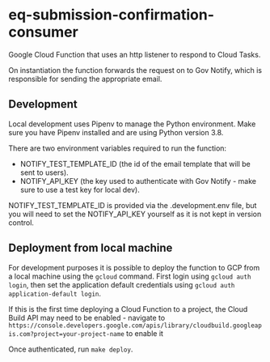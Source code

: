 # eq-submission-confirmation-consumer

Google Cloud Function that uses an http listener to respond to Cloud Tasks.

On instantiation the function forwards the request on to Gov Notify, which is responsible for sending the appropriate email.

## Development

Local development uses Pipenv to manage the Python environment. Make sure you have Pipenv installed and are using Python version 3.8.

There are two environment variables required to run the function:

- NOTIFY_TEST_TEMPLATE_ID (the id of the email template that will be sent to users).
- NOTIFY_API_KEY (the key used to authenticate with Gov Notify - make sure to use a test key for local dev).

NOTIFY_TEST_TEMPLATE_ID is provided via the .development.env file, but you will need to set the NOTIFY_API_KEY yourself as it is not kept in version control.

## Deployment from local machine

For development purposes it is possible to deploy the function to GCP from a local machine using the `gcloud` command. First login using `gcloud auth login`, then set the application default credentials using `gcloud auth application-default login`.

If this is the first time deploying a Cloud Function to a project, the Cloud Build API may need to be enabled - navigate to `https://console.developers.google.com/apis/library/cloudbuild.googleapis.com?project=your-project-name` to enable it

Once authenticated, run `make deploy`.
